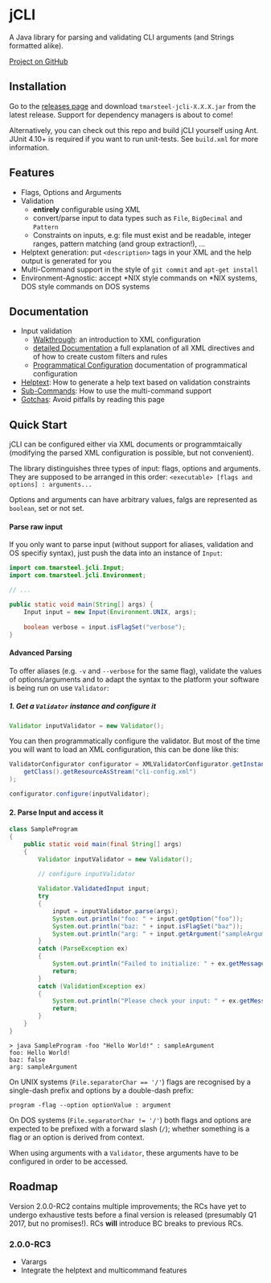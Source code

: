 # jCLI
A Java library for parsing and validating CLI arguments (and Strings formatted alike).

[Project on GitHub](http://github.com/tmarsteel/jcli)

## Installation

Go to the [releases page](http://github.com/tmarsteel/jcli/releases) and download `tmarsteel-jcli-X.X.X.jar` from the latest release. Support for dependency managers is about to come!

Alternatively, you can check out this repo and build jCLI yourself using Ant. JUnit 4.10+ is required if you want to run unit-tests. See `build.xml` for more information.

## Features

* Flags, Options and Arguments
* Validation
  * **entirely** configurable using XML
  * convert/parse input to data types such as `File`, `BigDecimal` and `Pattern`
  * Constraints on inputs, e.g: file must exist and be readable, integer ranges, pattern matching (and group extraction!), ...
* Helptext generation: put `<description>` tags in your XML and the help output is generated for you
* Multi-Command support in the style of `git commit` and `apt-get install`
* Environment-Agnostic: accept *NIX style commands on *NIX systems, DOS style commands on DOS systems

## Documentation

* Input validation
  * [Walkthrough](docs/validation/walkthrough.md): an introduction to XML configuration
  * [detailed Documentation](docs/validation/detailed.md) a full explanation of all XML directives and of how to create custom filters and rules
  * [Programmatical Configuration](docs/validation/programmatical.md) documentation of programmatical configuration
* [Helptext](docs/helptext.md): How to generate a help text based on validation constraints
* [Sub-Commands](docs/multicommand.md): How to use the multi-command support
* [Gotchas](docs/gotchas.md): Avoid pitfalls by reading this page

## Quick Start

jCLI can be configured either via XML documents or programmtaically (modifying the parsed XML configuration is possible, but not convenient).  

The library distinguishes three types of input: flags, options and arguments. They are supposed to be arranged in this order: `<executable> [flags and options] : arguments...`

Options and arguments can have arbitrary values, falgs are represented as `boolean`, set or not set.

#### Parse raw input

If you only want to parse input (without support for aliases, validation and OS specifiy syntax), just push the data into an instance of `Input`:

```java
import com.tmarsteel.jcli.Input;
import com.tmarsteel.jcli.Environment;

// ...

public static void main(String[] args) {
	Input input = new Input(Environment.UNIX, args);
	
	boolean verbose = input.isFlagSet("verbose");
}
```

#### Advanced Parsing

To offer aliases (e.g. `-v` and `--verbose` for the same flag), validate the values of options/arguments and to adapt the syntax to the platform your software is being run on use
`Validator`:

##### 1. Get a `Validator` instance and configure it

```java
Validator inputValidator = new Validator();
```

You can then programmatically configure the validator. But most of the time you will want to load an XML configuration, this can be done like this:

```java
ValidatorConfigurator configurator = XMLValidatorConfigurator.getInstance(
	getClass().getResourceAsStream("cli-config.xml")
);

configurator.configure(inputValidator);
```

#### 2. Parse Input and access it

```java
class SampleProgram
{
    public static void main(final String[] args)
    {
        Validator inputValidator = new Validator();
		
		// configure inputValidator

        Validator.ValidatedInput input;
        try
        {
            input = inputValidator.parse(args);
            System.out.println("foo: " + input.getOption("foo"));
            System.out.println("baz: " + input.isFlagSet("baz"));
            System.out.println("arg: " + input.getArgument("sampleArgument"));
        }
        catch (ParseException ex)
        {
            System.out.println("Failed to initialize: " + ex.getMessage());
            return;
        }
		catch (ValidationException ex)
        {
			System.out.println("Please check your input: " + ex.getMessage());
			return;
        }
    }
}
```

```
> java SampleProgram -foo "Hello World!" : sampleArgument
foo: Hello World!
baz: false
arg: sampleArgument
```

On UNIX systems (`File.separatorChar == '/'`) flags are recognised by a single-dash prefix and options by a double-dash prefix:

`program -flag --option optionValue : argument`

On DOS systems (`File.separatorChar != '/'`) both flags and options are expected to be prefixed with a forward
slash (`/`); whether something is a flag or an option is derived from context.

When using arguments with a `Validator`, these arguments have to be configured in order to be accessed.

## Roadmap

Version 2.0.0-RC2 contains multiple improvements; the RCs have yet to undergo exhaustive tests before a final version is released (presumably Q1 2017, but no promises!). RCs **will** introduce BC breaks to previous RCs.

### 2.0.0-RC3

* Varargs
* Integrate the helptext and multicommand features